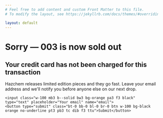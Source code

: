 ```yaml
---
# Feel free to add content and custom Front Matter to this file.
# To modify the layout, see https://jekyllrb.com/docs/themes/#overriding-theme-defaults

layout: default
---
```


<div class="fixed w-100 vh-100 b--solid bw5 tc v-mid pointer-events-none z-5"></div>

<div class="pa5 tc">

  <h1>Sorry — 003 is now sold out</h1>
  <h2>Your credit card has not been charged for this transaction</h2>

  <div class="f3 mb5">
    Hazchem releases limited edition pieces and they go fast. Leave your email address and we'll notify you before anyone else on our next drop.
  </div>

  <form name="email" method="POST" data-netlify="true">

    <input class="w-100 mb3 b--solid bw3 bg-orange pa3 f3 black" type="text" placeholder="Your email" name="email">
    <button type="submit" class="bt-0 bb-0 bl-0 br-0 btn w-100 bg-black orange no-underline pt3 pb3 tc dib f3 ttu">Submit</button>

  </form>
</div>





